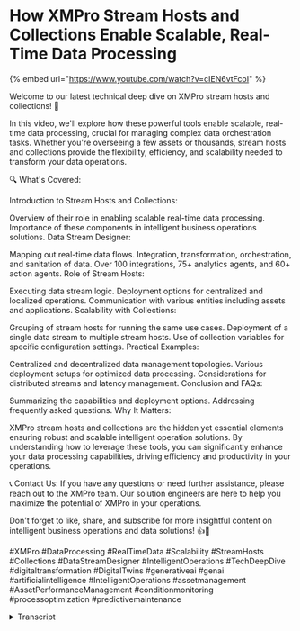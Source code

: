 # How XMPro Stream Hosts and Collections Enable Scalable, Real-Time Data Processing
{% embed url="https://www.youtube.com/watch?v=cIEN6vtFcoI" %}

Welcome to our latest technical deep dive on XMPro stream hosts and collections! 🎥

In this video, we'll explore how these powerful tools enable scalable, real-time data processing, crucial for managing complex data orchestration tasks. Whether you're overseeing a few assets or thousands, stream hosts and collections provide the flexibility, efficiency, and scalability needed to transform your data operations.

🔍 What's Covered:

Introduction to Stream Hosts and Collections:

Overview of their role in enabling scalable real-time data processing.
Importance of these components in intelligent business operations solutions.
Data Stream Designer:

Mapping out real-time data flows.
Integration, transformation, orchestration, and sanitation of data.
Over 100 integrations, 75+ analytics agents, and 60+ action agents.
Role of Stream Hosts:

Executing data stream logic.
Deployment options for centralized and localized operations.
Communication with various entities including assets and applications.
Scalability with Collections:

Grouping of stream hosts for running the same use cases.
Deployment of a single data stream to multiple stream hosts.
Use of collection variables for specific configuration settings.
Practical Examples:

Centralized and decentralized data management topologies.
Various deployment setups for optimized data processing.
Considerations for distributed streams and latency management.
Conclusion and FAQs:

Summarizing the capabilities and deployment options.
Addressing frequently asked questions.
Why It Matters:

XMPro stream hosts and collections are the hidden yet essential elements ensuring robust and scalable intelligent operation solutions. By understanding how to leverage these tools, you can significantly enhance your data processing capabilities, driving efficiency and productivity in your operations.

📞 Contact Us:
If you have any questions or need further assistance, please reach out to the XMPro team. Our solution engineers are here to help you maximize the potential of XMPro in your operations.

Don't forget to like, share, and subscribe for more insightful content on intelligent business operations and data solutions! 👍🔔

#XMPro #DataProcessing #RealTimeData #Scalability #StreamHosts #Collections #DataStreamDesigner #IntelligentOperations #TechDeepDive #digitaltransformation  #DigitalTwins #generativeai #genai #artificialintelligence #IntelligentOperations #assetmanagement #AssetPerformanceManagement #conditionmonitoring #processoptimization #predictivemaintenance
<details>
<summary>Transcript</summary>hi and Welcome to our technical deep

dive on XM Pro stream hosts and

collections in this video we'll explore

how these powerful tools enable scalable

real-time data processing whether you're

managing a few assets or thousands

stream hosts and collections provide the

flexibility efficiency and scalability

needed to handle complex data

orchestration tasks let's get started

and see how XM Pro can transform your

DOA

operations when building intelligent

business operations Solutions it's easy

to focus solely on the user interface

however this overlooks The crucial

components that power and drive the

solution behind the scenes data streams

stream hosts and collections are the

hidden yet essential elements of XM Pro

ensuring your intelligent operation

Solutions are robust and

scalable the data stream designer is a

canvas where we map out real-time data

flows for specific use cases it allows

users to integrate transform orchestrate

and sanitize data within a single

cohesive data workflow with over 100

Integrations 75 plus analytics agents

and 60 plus action agents it empowers

you to derive meaningful insights

predict future Trends and automate

responses

seamlessly underpinning our data streams

are stream hosts which are responsible

for executing the logic of the data

streams configured in the data stream

designer when you configure a data

stream and hit publish a stream host

takes over to run it the number and

location of stream host depend on your

us case for centralized operations you

might use a single stream host for

localized operations stream hosts can be

deploy as close to assets as required

ensuring real-time data processing right

where it's needed stream hosts run the

data streams designed in the data string

designer executing the logic and

processes you have configured they

enable the agent library to communicate

with various entities including assets

line of business applications and other

systems let's jump into an example to

consider this scalability of string

hosts imagine you're monitoring the

temperature of an asset the data stream

collects temperature data filters for

values above a certain threshold and

then creates a work order in for example

sap at the bottom we have one asset with

compute capability next to it and we

have a Stream post deployed on it this

Computing capability could be a Windows

server or a Linux based system there are

multiple options available to us here

currently this stream host is running

for only one asset but what happens when

we have multiple

assets this is where collections come in

a collection is a container that enables

a grouping of stream posts running the

same use cases a collection allows us to

deploy one data stream to multiple

stream posts running the same use case

automatically by doing this a single

data stream can be published to one

collection and the stream posts by self

subscribing to the collection download

and then run the data stream logic

next let's touch on collection variables

collection variables are common to all

stream hosts that subscribe to a

collection each stream host defines a

value for these variables

locally this setup enables the same data

stream to be deployed to different

stream posts but the connection details

it requires can be unique per Stream

post for example if you have a data

stream that requires specific

configuration settings such as IP

addresses port numbers or authentication

credentials collection variables allow

each Stream post to use its own local

values for these

settings this means that while the logic

of the data stream remains consistent

across all stream posts the specific

interactions and connections can be

tailored to the unique requirements of

each Stream

post now that we have discussed the

various aspects of stream hosts and

collections let's conclude with a few

examples of how this is deployed in

practice in this example you have

multiple assets communicating with a

single stream host which then drives the

actions various assets can send data to

a central OBC server which can be

intercepted and managed by a single

Stream post this setup works well for

centralized data management and action

execution alternatively you can create a

different topology where each plant has

its own stream host these individual

stream hosts can send data to a central

cloud-based stream host which further

processes and integrates the

information this decentralized approach

allows for low localized data processing

and better management of specific plant

operations you can also have a

configuration where each stream host

runs different data streams such as LPC

mqt or others and sends the processed

data to a Central

Area this setup ensures that each data

stream is managed efficiently according

to its specific protocol and

requirements finally there's an option

to run one Stream post per asset

assuming you have sufficient compute

capability next to each asset asset when

it comes to scalability these different

topologies whether running stream posts

next to assets using a historian or

leveraging cloud-based servers allow you

to optimize data processing according to

your operational needs you can even have

distributed streams or parts of a data

Stream Run on different stream hosts

though this requires careful

consideration of latency and other

factors now let's conclude by addressing

some frequently asked questions if you

have any more questions please reach out

to the accent pro team

and one of our solution Engineers would

be happy to assist you
</details>